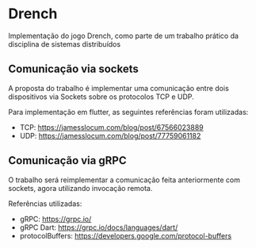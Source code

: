 # Drench

Implementação do jogo Drench, como parte de um trabalho prático da disciplina de sistemas distribuídos



## Comunicação via sockets

A proposta do trabalho é implementar uma comunicação entre dois dispositivos via Sockets sobre os protocolos TCP e UDP.

Para implementação em flutter, as seguintes referências foram utilizadas:

- TCP: https://jamesslocum.com/blog/post/67566023889
- UDP: https://jamesslocum.com/blog/post/77759061182

## Comunicação via gRPC

O trabalho será reimplementar a comunicação feita anteriormente com sockets, agora utilizando invocação remota.

Referências utilizadas:

- gRPC: https://grpc.io/
- gRPC Dart: https://grpc.io/docs/languages/dart/
- protocolBuffers: https://developers.google.com/protocol-buffers